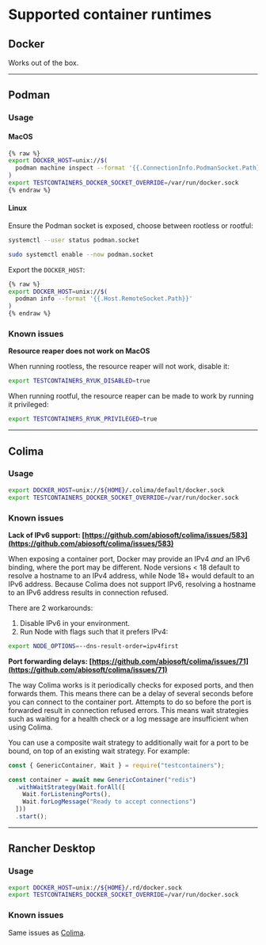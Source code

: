 # Supported container runtimes

## Docker

Works out of the box.

---

## Podman

### Usage

#### MacOS

```bash
{% raw %}
export DOCKER_HOST=unix://$(
  podman machine inspect --format '{{.ConnectionInfo.PodmanSocket.Path}}'
)
export TESTCONTAINERS_DOCKER_SOCKET_OVERRIDE=/var/run/docker.sock
{% endraw %}
```

#### Linux

Ensure the Podman socket is exposed, choose between rootless or rootful:

```bash title="Rootless"
systemctl --user status podman.socket
```

```bash title="Rootful"
sudo systemctl enable --now podman.socket
```

Export the `DOCKER_HOST`:

```bash
{% raw %}
export DOCKER_HOST=unix://$(
  podman info --format '{{.Host.RemoteSocket.Path}}'
)
{% endraw %}
```

### Known issues

**Resource reaper does not work on MacOS**

When running rootless, the resource reaper will not work, disable it:

```bash
export TESTCONTAINERS_RYUK_DISABLED=true
```

When running rootful, the resource reaper can be made to work by running it privileged:

```bash
export TESTCONTAINERS_RYUK_PRIVILEGED=true
```

---

## Colima

### Usage

```bash
export DOCKER_HOST=unix://${HOME}/.colima/default/docker.sock
export TESTCONTAINERS_DOCKER_SOCKET_OVERRIDE=/var/run/docker.sock
```

### Known issues

**Lack of IPv6 support: [https://github.com/abiosoft/colima/issues/583](https://github.com/abiosoft/colima/issues/583)**

When exposing a container port, Docker may provide an IPv4 _and_ an IPv6 binding, where the port may be different. Node versions < 18 default to resolve a hostname to an IPv4 address, while Node 18+ would default to an IPv6 address. Because Colima does not support IPv6, resolving a hostname to an IPv6 address results in connection refused.

There are 2 workarounds:

1. Disable IPv6 in your environment.
2. Run Node with flags such that it prefers IPv4:

```bash
export NODE_OPTIONS=--dns-result-order=ipv4first
```

**Port forwarding delays: [https://github.com/abiosoft/colima/issues/71](https://github.com/abiosoft/colima/issues/71)**

The way Colima works is it periodically checks for exposed ports, and then forwards them. This means there can be a delay of several seconds before you can connect to the container port. Attempts to do so before the port is forwarded result in connection refused errors. This means wait strategies such as waiting for a health check or a log message are insufficient when using Colima.

You can use a composite wait strategy to additionally wait for a port to be bound, on top of an existing wait strategy. For example:

```javascript linenums="1"
const { GenericContainer, Wait } = require("testcontainers");

const container = await new GenericContainer("redis")
  .withWaitStrategy(Wait.forAll([
    Wait.forListeningPorts(), 
    Wait.forLogMessage("Ready to accept connections")
  ]))
  .start();
```

---

## Rancher Desktop

### Usage

```bash
export DOCKER_HOST=unix://${HOME}/.rd/docker.sock
export TESTCONTAINERS_DOCKER_SOCKET_OVERRIDE=/var/run/docker.sock
```

### Known issues

Same issues as [Colima](#colima).
